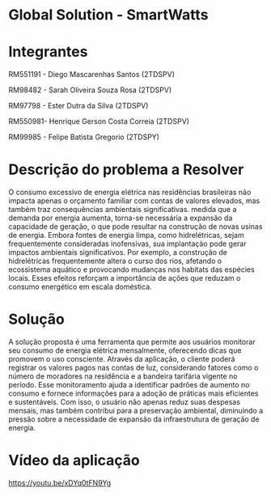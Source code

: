 # Global Solution - SmartWatts

# Integrantes

RM551191 - Diego Mascarenhas Santos (2TDSPV)

RM98482 - Sarah Oliveira Souza Rosa (2TDSPV)

RM97798 - Ester Dutra da Silva (2TDSPV)

RM550981- Henrique Gerson Costa Correia (2TDSPV)

RM99985 - Felipe Batista Gregorio (2TDSPY)


# Descrição do problema a Resolver

O consumo excessivo de energia elétrica nas residências brasileiras não impacta apenas o orçamento
familiar com contas de valores elevados, mas também traz consequências ambientais significativas.
medida que a demanda por energia aumenta, torna-se necessária a expansão da capacidade de
geração, o que pode resultar na construção de novas usinas de energia. Embora fontes de energia
limpa, como hidrelétricas, sejam frequentemente consideradas inofensivas, sua implantação pode
gerar impactos ambientais significativos. Por exemplo, a construção de hidrelétricas frequentemente
altera o curso dos rios, afetando o ecossistema aquático e provocando mudanças nos habitats das
espécies locais. Esses efeitos reforçam a importância de ações que reduzam o consumo energético
em escala doméstica.

# Solução

A solução proposta é uma ferramenta que permite aos usuários monitorar seu consumo de energia
elétrica mensalmente, oferecendo dicas que promovem o uso consciente. Através da aplicação, o
cliente poderá registrar os valores pagos nas contas de luz, considerando fatores como o número de
moradores na residência e a bandeira tarifária vigente no período. Esse monitoramento ajuda a
identificar padrões de aumento no consumo e fornece informações para a adoção de práticas mais
eficientes e sustentáveis. Com isso, o usuário não apenas reduz suas despesas mensais, mas também
contribui para a preservação ambiental, diminuindo a pressão sobre a necessidade de expansão da
infraestrutura de geração de energia.

# Vídeo da aplicação
https://youtu.be/xDYq0tFN9Yg
